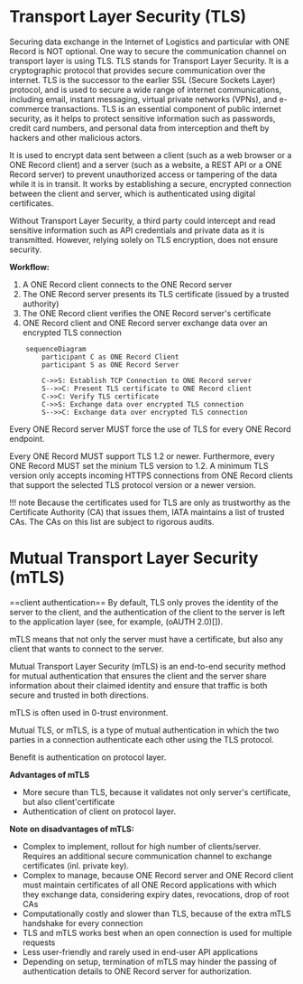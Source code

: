 # Transport Layer Security (TLS)
Securing data exchange in the Internet of Logistics and particular with ONE Record is NOT optional. 
One way to secure the communication channel on transport layer is using TLS.
TLS stands for Transport Layer Security. It is a cryptographic protocol that provides secure communication over the internet. 
TLS is the successor to the earlier SSL (Secure Sockets Layer) protocol, and is used to secure a wide range of internet communications, including email, instant messaging, virtual private networks (VPNs), and e-commerce transactions. 
TLS is an essential component of public internet security, as it helps to protect sensitive information such as passwords, credit card numbers, and personal data from interception and theft by hackers and other malicious actors.

It is used to encrypt data sent between a client (such as a web browser or a ONE Record client) and a server (such as a website, a REST API or a ONE Record server) to prevent unauthorized access or tampering of the data while it is in transit.
It works by establishing a secure, encrypted connection between the client and server, which is authenticated using digital certificates.

Without Transport Layer Security, a third party could intercept and read sensitive information such as API credentials and private data as it is transmitted. However, relying solely on TLS encryption, does not ensure security.

**Workflow:**

1) A ONE Record client connects to the ONE Record server
2) The ONE Record server presents its TLS certificate (issued by a trusted authority)
3) The ONE Record client verifies the ONE Record server's certificate
4) ONE Record client and ONE Record server exchange data over an encrypted TLS connection

```mermaid
    sequenceDiagram
        participant C as ONE Record Client
        participant S as ONE Record Server

        C->>S: Establish TCP Connection to ONE Record server
        S-->>C: Present TLS certificate to ONE Record client
        C->>C: Verify TLS certificate
        C->>S: Exchange data over encrypted TLS connection
        S-->>C: Exchange data over encrypted TLS connection       
```

Every ONE Record server MUST force the use of TLS for every ONE Record endpoint.

Every ONE Record MUST support TLS 1.2 or newer. Furthermore, every ONE Record MUST set the minium TLS version to 1.2.
A minimum TLS version only accepts incoming HTTPS connections from ONE Record clients that support the selected TLS protocol version or a newer version.


!!! note
        Because the certificates used for TLS are only as trustworthy as the Certificate Authority (CA) that issues them, IATA maintains a list of trusted CAs. 
        The CAs on this list are subject to rigorous audits.

# Mutual Transport Layer Security (mTLS)

==client authentication==
By default, TLS only proves the identity of the server to the client, and the authentication of the client to the server is left to the application layer (see, for example,  (oAUTH 2.0)[]). 

mTLS means that not only the server must have a certificate, but also any client that wants to connect to the server.

Mutual Transport Layer Security (mTLS) is an end-to-end security method for mutual authentication that ensures the client and the server share information about their claimed identity and ensure that traffic is both secure and trusted in both directions.

mTLS is often used in 0-trust environment.

Mutual TLS, or mTLS, is a type of mutual authentication in which the two parties in a connection authenticate each other using the TLS protocol.

Benefit is authentication on protocol layer.

**Advantages of mTLS**

- More secure than TLS, because it validates not only server's certificate, but also client'certificate
- Authentication of client on protocol layer.

**Note on disadvantages of mTLS:** 

- Complex to implement, rollout for high number of clients/server. Requires an additional secure communication channel to exchange certificates (inl. private key).
- Complex to manage, because ONE Record server and ONE Record client must maintain certificates of all ONE Record applications with which they exchange data, considering expiry dates, revocations, drop of root CAs
- Computationally costly and slower than TLS, because of the extra mTLS handshake for every connection
- TLS and mTLS works best when an open connection is used for multiple requests
- Less user-friendly and rarely used in end-user API applications
- Depending on setup, termination of mTLS may hinder the passing of authentication details to ONE Record server for authorization.

